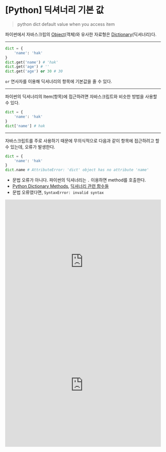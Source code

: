 # [Python] 딕셔너리 기본 값
> python dict default value when you access item


파이썬에서 자바스크립의 [Object](https://developer.mozilla.org/ko/docs/Web/JavaScript/Reference/Global_Objects/Object)(객체)와 유사한 자료형은 [Dictionary](https://wikidocs.net/16)(딕셔너리)다.

---

```python
dict = {
	'name': 'hak'
}
dict.get('name') # 'hak'
dict.get('age') # ''
dict.get('age') or 30 # 30
```

`or` 연사자를 이용해 딕셔너리의 항목에 기본값을 줄 수 있다.

---

파이썬의 딕셔너리의 Item(항목)에 접근하려면 자바스크립트와 비슷한 방법을 사용할 수 있다.

```python
dict = {
	'name': 'hak'
}
dict['name'] # hak
```

---

자바스크립트를 주로 사용하기 때문에 무의식적으로 다음과 같이 항목에 접근하려고 할 수 있는데, 오류가 발생한다.

```python
dict = {
	'name': 'hak'
}
dict.name # AttributeError: 'dict' object has no attribute 'name'
```
- 문법 오류가 아니다. 파이썬의 딕셔너리는 `.` 이용하면 method를 호출한다.
- [Python Dictionary Methods](https://www.w3schools.com/python/python_ref_dictionary.asp), [딕셔너리 관련 함수들](https://wikidocs.net/16#_8)
- 문법 오류였다면, `SyntaxError: invalid syntax`


<iframe height="400px" width="100%" src="https://repl.it/@ryan0425/dict-get?lite=true" scrolling="no" frameborder="no" allowtransparency="true" allowfullscreen="true" sandbox="allow-forms allow-pointer-lock allow-popups allow-same-origin allow-scripts allow-modals"></iframe>


<iframe height="400px" width="100%" src="https://repl.it/@ryan0425/JS-object-default?lite=true" scrolling="no" frameborder="no" allowtransparency="true" allowfullscreen="true" sandbox="allow-forms allow-pointer-lock allow-popups allow-same-origin allow-scripts allow-modals"></iframe>
